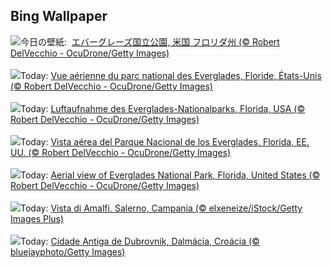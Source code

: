 ## Bing Wallpaper
![](https://www.bing.com/th?id=OHR.AerialEverglades_JA-JP6124375299_UHD.jpg&w=1000)今日の壁紙: &nbsp;[エバーグレーズ国立公園, 米国 フロリダ州 (© Robert DelVecchio - OcuDrone/Getty Images)](https://www.bing.com/th?id=OHR.AerialEverglades_JA-JP6124375299_UHD.jpg)
<br><br/>
![](https://www.bing.com/th?id=OHR.AerialEverglades_FR-FR3171066688_UHD.jpg&w=1000)Today: [Vue aérienne du parc national des Everglades, Floride, États-Unis (© Robert DelVecchio - OcuDrone/Getty Images)](https://www.bing.com/th?id=OHR.AerialEverglades_FR-FR3171066688_UHD.jpg)
<br><br/>
![](https://www.bing.com/th?id=OHR.AerialEverglades_DE-DE7864298334_UHD.jpg&w=1000)Today: [Luftaufnahme des Everglades-Nationalparks, Florida, USA (© Robert DelVecchio - OcuDrone/Getty Images)](https://www.bing.com/th?id=OHR.AerialEverglades_DE-DE7864298334_UHD.jpg)
<br><br/>
![](https://www.bing.com/th?id=OHR.AerialEverglades_ES-ES3571741863_UHD.jpg&w=1000)Today: [Vista aérea del Parque Nacional de los Everglades, Florida, EE. UU. (© Robert DelVecchio - OcuDrone/Getty Images)](https://www.bing.com/th?id=OHR.AerialEverglades_ES-ES3571741863_UHD.jpg)
<br><br/>
![](https://www.bing.com/th?id=OHR.AerialEverglades_EN-GB2444503937_UHD.jpg&w=1000)Today: [Aerial view of Everglades National Park, Florida, United States (© Robert DelVecchio - OcuDrone/Getty Images)](https://www.bing.com/th?id=OHR.AerialEverglades_EN-GB2444503937_UHD.jpg)
<br><br/>
![](https://www.bing.com/th?id=OHR.AmalfiCampania_IT-IT5052027567_UHD.jpg&w=1000)Today: [Vista di Amalfi, Salerno, Campania (© elxeneize/iStock/Getty Images Plus)](https://www.bing.com/th?id=OHR.AmalfiCampania_IT-IT5052027567_UHD.jpg)
<br><br/>
![](https://www.bing.com/th?id=OHR.DubrovnikTwilight_PT-BR8704767990_UHD.jpg&w=1000)Today: [Cidade Antiga de Dubrovnik, Dalmácia, Croácia (© bluejayphoto/Getty Images)](https://www.bing.com/th?id=OHR.DubrovnikTwilight_PT-BR8704767990_UHD.jpg)
<br><br/>
